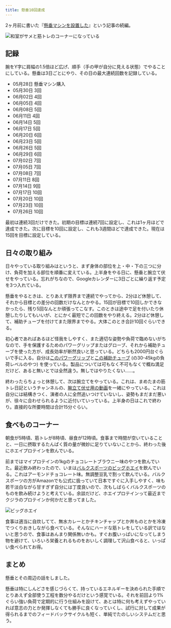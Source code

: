 ```yaml
---
title: 懸垂10回達成
---
```

2ヶ月前に書いた『[懸垂マシンを設置した](https://r7kamura.com/articles/2022-05-28-chinning-machine-st115)』という記事の続編。

![](https://lh3.googleusercontent.com/docs/AG8NV2ahRQqesNLeE-m9Zj0K2l1X3VsV9gAHDUHHU2aCCV4P97UaaxKnkJDIhf6F-CYYulepVJ0xlROu5weM8vyN-Pj8M7GBKQJG3cR8W0vT7lj-1UbmU6-QOjqUOEU3mvvO_he_oV8Zt1wyyELQ5FOHcB4eW3kvVChlWgaojhp-EGSLSFYIv6f1aR5ggvmWlS3yqra3FyGnGXisEDxcuc7LYSE-J8kYy08WUtFVwAThXUjHdn-RWmCk055tAp8ARQhC6vBQ1PqB4j-lOtQD5oOGddfyqm8K17PdjD2aWkW9NjCdqc9uluK9-a0TsXtYbUJvRjpsWd6FDgvVjMVsWKD4xazb1afY0RKFWbIgeiI0p0g_tz2_QJSG34adxHdEkr4rCKoKWzU688iwKmX5XnqzXjvjUbXNxrWRwy1lsdfGTW3LOlrz7RMgUo2bPboMQWNKGq2a5OGjoljRt4o4ZgXT7NrGve5YeA9txarolrfZ44bSWpLN4Rnh5_3qD7ZVZTpFvydwKAG9r3b1Lf9Fb6zHD9XJkakthHbh5sj8V-F4I91jKqhTUHb4LnlaWTOob9-X5PvVlK8kBOhn_7HlyTS11hCkkKMAlESvcWAT81e3c2sh0LlGpBE1PZBekp2itqaeSwJW2k3Z2LG8TqWo4Vd56sou5plw0DE2V1cuzdQtYGFUp-J45WeB6xzzqVMXgGTGw7_rz1G546jtr9IKunCwGeVXSGq7__q742j7tbdE_0rABgekU8djnZ6zU7AOAWV6jGHb0lxQMly9HxLxuRx7PJKL666_Tloh8osHm7taMiZ5IfAcrDIsuSWeIy6HttStVMkDZAfgXZapS8Kqa-PkHs47eG1C4F-bNWdMs7UOLfLCEsrr85z-sFLH0JY-S8W0xR3rQstlt4TXU0c4VwB6PZ_uMTahLpHzaMo7Dyqy3MxoTWBYRjZZskjtFHz34fK1TO6BsW8ZLQR-pAyLVrDmDLUKgCv5d5BH0hzIYOvfiuU94gMyhXo5xGFFgRVbQALMPILIGaDSAHcIW4vuRHP0kFdM4zPJztORcGJGHblsUR-t5UggSkZFAsA7eG6GiTSDfh9ExxK-NrJ56EbgvFZMp_HKoobFyL-Q_FBJJSDn-SCaoek5tjr9Mx0GNVslrGg4SpRFXXha_pKinvWl9khpEzyKdZcb2rfUVeWZApg4R2bdx4bSPwRV4QwPXJfRDOOCvnzzwC12V6t9WYi2Lpki2CjRw6dFv1iDtHVanQYOha7SLTXxvg "和室がサメと筋トレのコーナーになっている")

記録
--

腕をY字に肩幅の1.5倍ほど広げ、順手（手の甲が自分に見える状態）でやることにしている。懸垂は3日ごとにやり、その日の最大連続回数を記録している。

*   05月28日 懸垂マシン購入
*   05月30日 3回
*   06月02日 4回
*   06月05日 4回
*   06月08日 5回
*   06月11日 4回
*   06月14日 5回
*   06月17日 5回
*   06月20日 6回
*   06月23日 5回
*   06月26日 5回
*   06月29日 6回
*   07月02日 7回
*   07月05日 7回
*   07月08日 7回
*   07月11日 8回
*   07月14日 9回
*   07月17日 10回
*   07月20日 10回
*   07月23日 10回
*   07月26日 10回

最初は連続3回だけできた。初期の目標は連続7回に設定し、これは1ヶ月ほどで達成できた。次に目標を10回に設定し、これも3週間ほどで達成できた。現在は15回を目標に設定している。

日々の取り組み
-------

日々やっている取り組みはというと、まず身体の部位を上・中・下の三つに分け、負荷を加える部位を順番に変えている。上半身をやる日に、懸垂と腕立て伏せをやっている。忘れがちなので、Googleカレンダーに3日ごとに繰り返す予定を3つ入れている。

懸垂をやるときは、とりあえず限界まで連続でやってから、2分ほど休憩して、それから目標との差分の回数だけなんとかやる。15回が目標で10回しかできなかったら、残り5回なんとか頑張ってこなす。このときは途中で足を付いたり休憩したりしてもいいが、とにかく最短でこの回数をやり終える。2分ほど休憩して、補助チューブを付けてまた限界までやる。大体このとき合計10回ぐらいできる。

初心者であればあるほど怪我をしやすく、また適切な姿勢や負荷で臨めないがちなので、手を保護するためのパワーグリップまたはグローブ、それから補助チューブを使った方が、成長効率が断然良いと思っている。どちらも2000円台ぐらいで手に入る。自分は[このパワーグリップ](https://www.amazon.co.jp/dp/B07SN3K6QY)と[この補助チューブ](https://www.amazon.co.jp/dp/B08J3RLXRD) (の30-45kgの負荷レベルのやつ) を使っている。製品については可もなく不可もなくで概ね満足だけど、あると無いとでは全然違う。無しではやりたくない……。

終わったらちょっと休憩して、次は腕立てをやっている。これは、まめたまの筋トレ日記というチャンネルの、[腕立て伏せ用の動画](https://www.youtube.com/watch?v=AL6KJ4gPx0c&list=PLJWXeNPGozjtVGumqcAacWnJxX7YsNo4e&index=3&ab_channel=%E3%81%BE%E3%82%81%E3%81%9F%E3%81%BE%E3%81%AE%E7%AD%8B%E3%83%88%E3%83%AC%E6%97%A5%E8%A8%98)を一緒にやっている。これは自分には結構きつく、演者の人に全然追いつけていないし、姿勢もまだまだ悪いが、徐々に合わせられるように近付いていっている。上半身の日はこれで終わり。直接的な所要時間は合計15分ぐらい。

食べものコーナー
--------

朝食が5時頃、筋トレが8時頃、昼食が12時頃。食事まで時間が空いていることと、一日に摂取するたんぱく質の量が微妙に足りていないことから、終わった後にホエイプロテインを飲んでいる。

前まではマイプロテインの1kgのチョコレートブラウニー味のやつを飲んでいた。最近飲み終わったので、いまは[バルクスポーツのビッグホエイ](https://www.amazon.co.jp/dp/B086JSPKT3)を飲んでいる。これはアーモンドチョコレート味。無調整豆乳で割って飲んでいる。バルクスポーツの方がAmazonでも公式に扱っていて日本ですぐに入手しやすく、味も若干淡白ながら甘すぎず自分には丁度良いので、次もしばらくバルクスポーツのものを飲み続けようと考えている。余談だけど、ホエイプロテインって最近までクジラのプロテインか何かだと思ってました。

![](https://lh3.googleusercontent.com/docs/AG8NV2bBXhyk1Mojc2S85GJn8F9hRVcnH5tcT0AEXtzhAHOhAY8kHKCfbKGrTTIJeVFYICX_nZhugMQphSTZu27ip_Gumxrc9g0LmlF_8ymGyBrc06LQ5G3LlqYhw7LOQjMjg8vxwG72vSO2__Yh_0xEhugDYIR_VUZ2R8bow8BUpCv3Byxq6IrQSLUVnnvo0Penq-zlA-yNLKDY9J0erRdgxkhqbHDtZ5K06cqp-erZGRq4TJSxh7MpmRVzM-ARdcur7Y-vdBtu-2KPBn1vPZE2Egc7PPuV_Gu5xVOZClXTqmi6DXQTh2Bf7oQlFRp8OsiL1r0x4sKD1iSF_hiM0LcoItcsshKX6oMqWB6Igr-DgnMsO0xniJU7TcLeOodTXhYBBX8CbrG-pNbP-mKWEBVSIYrMmsZN9Us2t9AX1WLap0jyqjvLoZpj0bOkddZl5NPPb0IGWOA09TRpWtYVrjww5Y3PYMnMr-9OJ8nyDid_N6e1PauzVdWNt-gRfB2-z0O_fDLQSMwO6CpKqSFr9-PD02mdNKg_-7r5oZYqFZ8m0b6mhCNRGIB9DCI-mFSkrdjhNh5PaOcIj0O4MfpbFP7jPitVKT-ehd7uweIEpxvvUgaByjcozDsiFbHo8apyRDyufSgUFTPWkAcEYNyVSsflTa3M-CzlYC8yOZmVt4rz09DhXhpDkEfjNRPCgidGBVu1URmC0tc7KNRkg9YNOPTNog5j2tq_SSpatWBKOPEAeNQgX4OQwmfY4W6FMj_EM_sVS0BsdOEt18s6n2g5x7yQCq4At7YkR8B_wZ_avoAE29v6i-XAYq0PUqF5zt0ovtseLUbfQa83San54B_vLu7tTv3yt9ki7MIJ1kcNKdwcBUKSgXwBGpXiZQF_gG07VksKteCNDLcIHCEWaZ8P9mOgSp2g5lPomtQixCFIzYedvL3hjrVQhvLG8ZKAOcLWxUkwNXxgQfqfBqo0Rw65AUnn45-nw2h8k3cQsaQd684mtfwGxLHfbR6QcBYRKPzoBRr6ErCqvNfcxZNMhgzl9-E9csVMCUpx_SeA48Fv4hmLArgYttnOS51tGuWAGhgES2PniTubA8G-UnlBN6gfAembImfEytDl2tMyhQRy7sLRqMQ93y2FdVrTue130kGrbUOr9iWaHMRWn8v2AIhZBvhbIk6PPTl4Gsnz6L-pIw6yyEq3EjvQF2IKa2R-6MLNCw86ygF3f4upxwKTYgDxyIHdCaDH0jxoibjrYriTBWwUzMw0MUOuww "ビッグホエイ")

食事は適当に自炊してて、無水カレーとかチキンチャップとか丼ものとかを冷凍でつくりおきしながら食べている。そんなにハードな筋トレをしている訳ではないと思うので、食事はあんまり関係無いかも。すぐお腹いっぱいになってしまう物を避けて、いろいろ栄養とれるものをおいしく調理して沢山食べると、いっぱい食べられてお得。

まとめ
---

懸垂とその周辺の話をしました。

懸垂は特にしんどさを感じづらくて、持っているエネルギーを決められた手順でとりあえず全部使う工程を数分やるだけという感覚でいる。それを前回より1%ぐらい強い負荷で定期的に行う仕組みを設けて、あとは特に何も考えずやっていれば意志の力とか発揮しなくても勝手に良くなっていくし、試行に対して成果が得られるまでのフィードバックサイクルも短く、単純でたのしいシステムだと思う。
